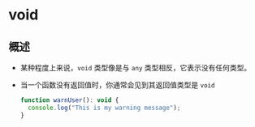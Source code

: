 # void

## 概述

*   某种程度上来说，`void` 类型像是与 `any` 类型相反，它表示没有任何类型。

*   当一个函数没有返回值时，你通常会见到其返回值类型是 `void`

    ```javascript
    function warnUser(): void {
      console.log("This is my warning message");
    }
    ```
